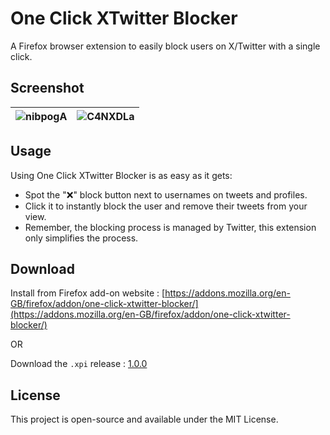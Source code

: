 # One Click XTwitter Blocker
A Firefox browser extension to easily block users on X/Twitter with a single click.

## Screenshot 

|![nibpogA](https://github.com/RoyRiv3r/OneClickTwitterXBlocker/assets/41067116/40d8b39b-a44a-4e07-b235-6aa342700378) | ![C4NXDLa](https://github.com/RoyRiv3r/OneClickTwitterXBlocker/assets/41067116/134ac6f9-c985-4e44-8b17-95bdad239867) |
| :------------------------------------------------------------------------------------------------------: | :------------------------------------------------------------------------------------------------------: |

## Usage

Using One Click XTwitter Blocker is as easy as it gets:

- Spot the "❌" block button next to usernames on tweets and profiles.
- Click it to instantly block the user and remove their tweets from your view.
- Remember, the blocking process is managed by Twitter, this extension only simplifies the process.

## Download 

Install from Firefox add-on website : [https://addons.mozilla.org/en-GB/firefox/addon/one-click-xtwitter-blocker/](https://addons.mozilla.org/en-GB/firefox/addon/one-click-xtwitter-blocker/)

OR 

Download the `.xpi` release : [1.0.0](https://addons.mozilla.org/firefox/downloads/file/4254794/one_click_xtwitter_blocker-1.1.0.xpi)


## License

This project is open-source and available under the MIT License.
